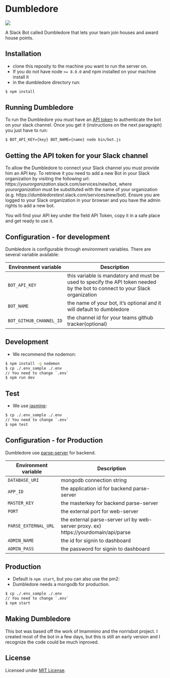 # Dumbledore
![](https://travis-ci.org/kosslab-kr/Dumbledore.svg?branch=master)

A Slack Bot called Dumbledore that lets your team join houses and award house points.

## Installation 
* clone this reposity to the machine you want to run the server on.
* If you do not have node `>= 8.0.0` and npm installed on your machine install it
* in the dumbledore directory run:

```bash
$ npm install
```

## Running Dumbledore
To run the Dumbledore you must have an [API token](#getting-the-api-token-for-your-slack-channel) to authenticate the bot on your slack channel. Once you get it (instructions on the next paragraph) you just have to run:


```bash
$ BOT_API_KEY={key} BOT_NAME={name} node bin/bot.js
```


## Getting the API token for your Slack channel
To allow the Dumbledore to connect your Slack channel you must provide him an API key. To retrieve it you need to add a new Bot in your Slack organization by visiting the following url: https://*yourorganization*.slack.com/services/new/bot, where *yourorganization* must be substituted with the name of your organization (e.g. https://*dumbledoretest*.slack.com/services/new/bot). Ensure you are logged to your Slack organization in your browser and you have the admin rights to add a new bot.

You will find your API key under the field API Token, copy it in a safe place and get ready to use it.



## Configuration - for development
Dumbledore is configurable through environment variables. There are several variable available:

| Environment variable | Description |
|----------------------|-------------|
| `BOT_API_KEY` | this variable is mandatory and must be used to specify the API token needed by the bot to connect to your Slack organization |
| `BOT_NAME` | the name of your bot, it’s optional and it will default to dumbledore |
| `BOT_GITHUB_CHANNEL_ID` | the channel id for your teams github tracker(optional) |

## Development
* We recommend the nodemon:

```bash
$ npm install -g nodemon
$ cp ./.env_sample ./.env
// You need to change `.env`
$ npm run dev
```

## Test
* We use [jasmine](https://jasmine.github.io/):

```bash
$ cp ./.env_sample ./.env
// You need to change `.env`
$ npm test
```



## Configuration - for Production
Dumbledore use [parse-server](https://github.com/parse-community/parse-server) for backend.

| Environment variable | Description |
|----------------------|-------------|
| `DATABASE_URI` | mongodb connection string |
| `APP_ID` | the application id for backend parse-server |
| `MASTER_KEY` | the masterkey for backend parse-server |
| `PORT` | the external port for web-server |
| `PARSE_EXTERNAL_URL` | the external parse-server url by web-server proxy. ex) https://yourdomain/api/parse |
| `ADMIN_NAME` | the id for signin to dashboard |
| `ADMIN_PASS` | the password for signin to dashboard |

## Production
* Default is `npm start`, but you can also use the pm2:
* Dumbledore needs a mongodb for production.

```bash
$ cp ./.env_sample ./.env
// You need to change `.env`
$ npm start
```

## Making Dumbledore
This bot was based off the work of lmammino and the norrisbot project. I created most of the bot in a few days, but this is still an early version and I recognize the code could be much inproved.

## License

Licensed under [MIT License](LICENSE).
